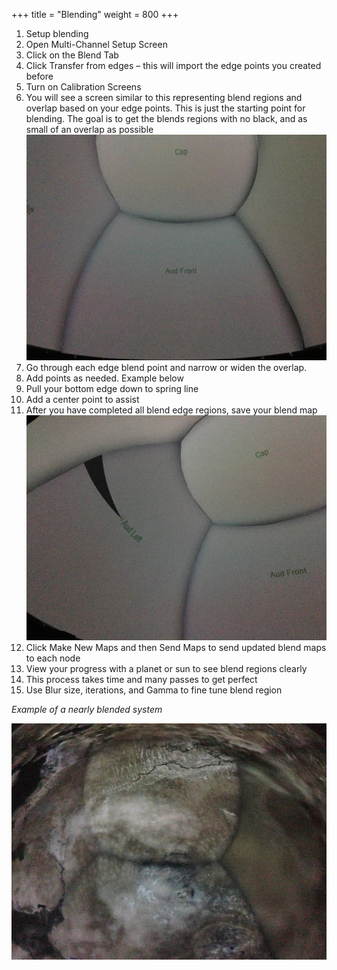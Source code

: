 +++
title = "Blending"
weight = 800
+++

1. Setup blending
  1. Open Multi-Channel Setup Screen
  2. Click on the Blend Tab
  3. Click Transfer from edges – this will import the edge points you created before
  4. Turn on Calibration Screens
  5. You will see a screen similar to this representing blend regions and
     overlap based on your edge points. This is just the starting point for
     blending. The goal is to get the blends regions with no black, and as
     small of an overlap as possible ![](blend1.png)
  6. Go through each edge blend point and narrow or widen the overlap.
  7. Add points as needed. Example below
  8. Pull your bottom edge down to spring line
  9. Add a center point to assist
  10. After you have completed all blend edge regions, save your blend map ![](blend2.png)
  11. Click Make New Maps and then Send Maps to send updated blend maps to each node
  12. View your progress with a planet or sun to see blend regions clearly
  13. This process takes time and many passes to get perfect
  14. Use Blur size, iterations, and Gamma to fine tune blend region

_Example of a nearly blended system_

![](blend3.png)
